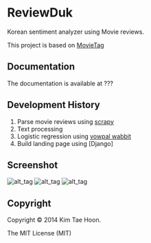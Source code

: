 ReviewDuk
=========

Korean sentiment analyzer using Movie reviews.

This project is based on [MovieTag](https://github.com/carpedm20/movietag)


Documentation
-------------

The documentation is available at ???


Development History
-------------------

1. Parse movie reviews using [scrapy](http://scrapy.org/)
2. Text processing
3. Logistic regression using [vowpal wabbit](https://github.com/JohnLangford/vowpal_wabbit)
4. Build landing page using [Django]


Screenshot
----------

![alt_tag](https://raw.githubusercontent.com/carpedm20/reviewduk/master/demo/1.png)
![alt_tag](https://raw.githubusercontent.com/carpedm20/reviewduk/master/demo/2.png)
![alt_tag](https://raw.githubusercontent.com/carpedm20/reviewduk/master/demo/3.png)


Copyright
---------

Copyright © 2014 Kim Tae Hoon.

The MIT License (MIT)
